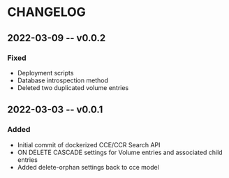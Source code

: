 # CHANGELOG

## 2022-03-09 -- v0.0.2
### Fixed
- Deployment scripts
- Database introspection method
- Deleted two duplicated volume entries

## 2022-03-03 -- v0.0.1
### Added
- Initial commit of dockerized CCE/CCR Search API
- ON DELETE CASCADE settings for Volume entries and associated child entries
- Added delete-orphan settings back to cce model
